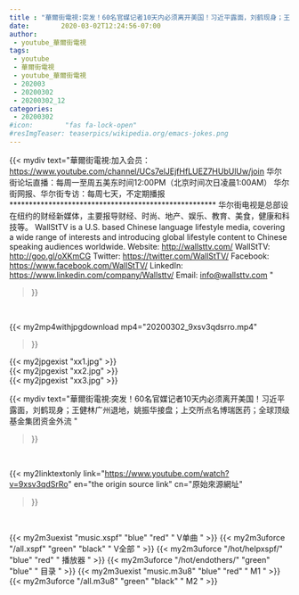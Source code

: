 ```yaml
---
title : "華爾街電視:突发！60名官媒记者10天内必须离开美国！习近平露面，刘鹤现身；王健林广州退地，姚振华接盘；上交所点名博瑞医药；全球顶级基金集团资金外流 "
date:        2020-03-02T12:24:56-07:00
author:
 - youtube_華爾街電視
tags:
 - youtube
 - 華爾街電視
 - youtube_華爾街電視
 - 202003
 - 20200302
 - 20200302_12
categories:
 - 20200302
#icon:        "fas fa-lock-open"
#resImgTeaser: teaserpics/wikipedia.org/emacs-jokes.png
---
```


{{< mydiv text="華爾街電視:加入会员：https://www.youtube.com/channel/UCs7elJEjfHfLUEZ7HUbUlUw/join 华尔街论坛直播：每周一至周五美东时间12:00PM（北京时间次日凌晨1:00AM） 华尔街网报、华尔街专访：每周七天，不定期播报  ***************************************************** 华尔街电视是总部设在纽约的财经新媒体，主要报导财经、时尚、地产、娱乐、教育、美食，健康和科技等。  WallStTV is a U.S. based Chinese language lifestyle media, covering a wide range of interests and introducing global lifestyle content to Chinese speaking audiences worldwide.  Website:    http://wallsttv.com/ WallStTV:  http://goo.gl/oXKmCG Twitter:     https://twitter.com/WallStTV/ Facebook: https://www.facebook.com/WallStTV/ LinkedIn:   https://www.linkedin.com/company/Wallsttv/ Email:     info@wallsttv.com "
>}}
<br>


{{< my2mp4withjpgdownload mp4="20200302_9xsv3qdsrro.mp4"
>}}

{{< my2jpgexist "xx1.jpg" >}}<br>
{{< my2jpgexist "xx2.jpg" >}}<br>
{{< my2jpgexist "xx3.jpg" >}}<br>



{{< mydiv text="華爾街電視:突发！60名官媒记者10天内必须离开美国！习近平露面，刘鹤现身；王健林广州退地，姚振华接盘；上交所点名博瑞医药；全球顶级基金集团资金外流 "
>}}
<br>

{{< my2linktextonly link="https://www.youtube.com/watch?v=9xsv3qdSrRo"
en="the origin source link" cn="原始來源網址"
>}}


<br>

{{< my2m3uexist "music.xspf"        "blue"   "red"    " V单曲 " >}} {{< my2m3uforce "/all.xspf"         "green"  "black"  " V全部 " >}} {{< my2m3uforce "/hot/helpxspf/"    "blue"   "red"    " 播放器 " >}} {{< my2m3uforce "/hot/endothers/"   "green"  "blue"   " 目录 " >}} {{< my2m3uexist "music.m3u8"        "blue"   "red"    " M1 " >}} {{< my2m3uforce "/all.m3u8"         "green"  "black"  " M2 " >}} 
